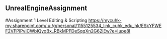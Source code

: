 ## UnrealEngineAssignment
#Assignment 1 Level Editing & Scripting
https://mycuhk-my.sharepoint.com/:u:/g/personal/1155125534_link_cuhk_edu_hk/ESkYFWEF2VFPlPvICWbIQyoBx_RBkMPFDeSqqXn2G62lEw?e=Iupe8I
